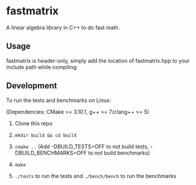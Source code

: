 # fastmatrix

A linear algebra library in C++ to do fast math.

## Usage

fastmatrix is header-only, simply add the location of fastmatrix.hpp to your include path while compiling.

## Development

To run the tests and benchmarks on Linux:

(Dependencies: CMake >= 3.10.1, g++ >= 7/clang++ >= 5)

1. Clone this repo

2. `mkdir build && cd build`

3. `cmake ..` (Add -DBUILD_TESTS=OFF to not build tests, -DBUILD_BENCHMARKS=OFF to not build benchmarks)

4. `make`

5. `./tests` to run the tests and `./bench/bench` to run the benchmarks
